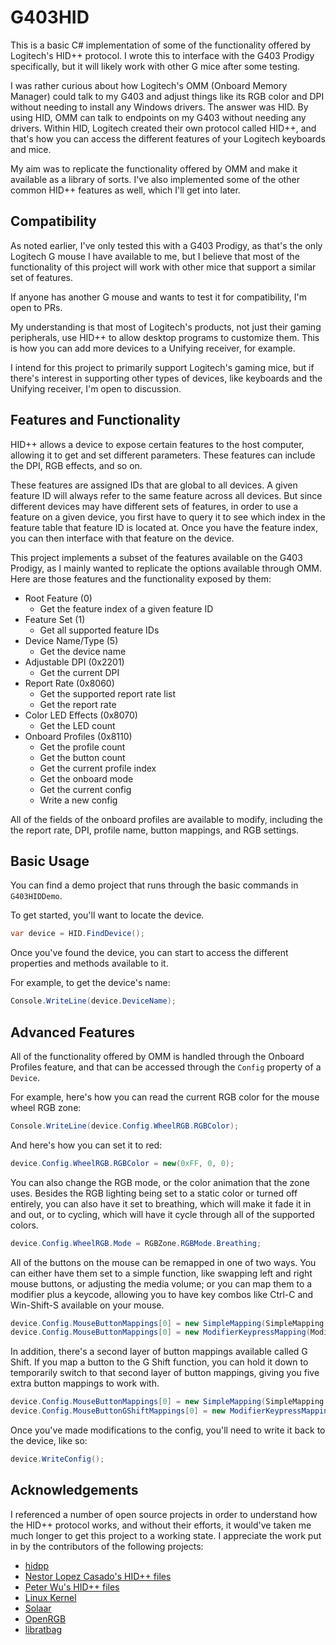 # G403HID

This is a basic C# implementation of some of the functionality offered by Logitech's HID++ protocol. I wrote this to interface with the G403 Prodigy specifically, but it will likely work with other G mice after some testing.

I was rather curious about how Logitech's OMM (Onboard Memory Manager) could talk to my G403 and adjust things like its RGB color and DPI without needing to install any Windows drivers. The answer was HID. By using HID, OMM can talk to endpoints on my G403 without needing any drivers. Within HID, Logitech created their own protocol called HID++, and that's how you can access the different features of your Logitech keyboards and mice.

My aim was to replicate the functionality offered by OMM and make it available as a library of sorts. I've also implemented some of the other common HID++ features as well, which I'll get into later.

## Compatibility

As noted earlier, I've only tested this with a G403 Prodigy, as that's the only Logitech G mouse I have available to me, but I believe that most of the functionality of this project will work with other mice that support a similar set of features.

If anyone has another G mouse and wants to test it for compatibility, I'm open to PRs.

My understanding is that most of Logitech's products, not just their gaming peripherals, use HID++ to allow desktop programs to customize them. This is how you can add more devices to a Unifying receiver, for example.

I intend for this project to primarily support Logitech's gaming mice, but if there's interest in supporting other types of devices, like keyboards and the Unifying receiver, I'm open to discussion.

## Features and Functionality

HID++ allows a device to expose certain features to the host computer, allowing it to get and set different parameters. These features can include the DPI, RGB effects, and so on.

These features are assigned IDs that are global to all devices. A given feature ID will always refer to the same feature across all devices. But since different devices may have different sets of features, in order to use a feature on a given device, you first have to query it to see which index in the feature table that feature ID is located at. Once you have the feature index, you can then interface with that feature on the device.

This project implements a subset of the features available on the G403 Prodigy, as I mainly wanted to replicate the options available through OMM. Here are those features and the functionality exposed by them:

- Root Feature (0)
  - Get the feature index of a given feature ID
- Feature Set (1)
  - Get all supported feature IDs
- Device Name/Type (5)
  - Get the device name
- Adjustable DPI (0x2201)
  - Get the current DPI
- Report Rate (0x8060)
  - Get the supported report rate list
  - Get the report rate
- Color LED Effects (0x8070)
  - Get the LED count
- Onboard Profiles (0x8110)
  - Get the profile count
  - Get the button count
  - Get the current profile index
  - Get the onboard mode
  - Get the current config
  - Write a new config

All of the fields of the onboard profiles are available to modify, including the the report rate, DPI, profile name, button mappings, and RGB settings.

## Basic Usage

You can find a demo project that runs through the basic commands in `G403HIDDemo`.

To get started, you'll want to locate the device.

```cs
var device = HID.FindDevice();
```

Once you've found the device, you can start to access the different properties and methods available to it.

For example, to get the device's name:

```cs
Console.WriteLine(device.DeviceName);
```

## Advanced Features

All of the functionality offered by OMM is handled through the Onboard Profiles feature, and that can be accessed through the `Config` property of a `Device`.

For example, here's how you can read the current RGB color for the mouse wheel RGB zone:

```cs
Console.WriteLine(device.Config.WheelRGB.RGBColor);
```

And here's how you can set it to red:

```cs
device.Config.WheelRGB.RGBColor = new(0xFF, 0, 0);
```

You can also change the RGB mode, or the color animation that the zone uses. Besides the RGB lighting being set to a static color or turned off entirely, you can also have it set to breathing, which will make it fade it in and out, or to cycling, which will have it cycle through all of the supported colors.

```cs
device.Config.WheelRGB.Mode = RGBZone.RGBMode.Breathing;
```

All of the buttons on the mouse can be remapped in one of two ways. You can either have them set to a simple function, like swapping left and right mouse buttons, or adjusting the media volume; or you can map them to a modifier plus a keycode, allowing you to have key combos like Ctrl-C and Win-Shift-S available on your mouse.

```cs
device.Config.MouseButtonMappings[0] = new SimpleMapping(SimpleMapping.MouseButton.RightButton);
device.Config.MouseButtonMappings[0] = new ModifierKeypressMapping(ModifierKeypressMapping.KeyCode.S, leftShift: true, leftGui: true);
```

In addition, there's a second layer of button mappings available called G Shift. If you map a button to the G Shift function, you can hold it down to temporarily switch to that second layer of button mappings, giving you five extra button mappings to work with.

```cs
device.Config.MouseButtonMappings[0] = new SimpleMapping(SimpleMapping.MouseButton.GShift);
device.Config.MouseButtonGShiftMappings[0] = new ModifierKeypressMapping(ModifierKeypressMapping.KeyCode.C, leftCtrl: true);
```

Once you've made modifications to the config, you'll need to write it back to the device, like so:

```cs
device.WriteConfig();
```

## Acknowledgements

I referenced a number of open source projects in order to understand how the HID++ protocol works, and without their efforts, it would've taken me much longer to get this project to a working state. I appreciate the work put in by the contributors of the following projects:

- [hidpp](https://github.com/cvuchener/hidpp)
- [Nestor Lopez Casado's HID++ files](https://drive.google.com/folderview?id=0BxbRzx7vEV7eWmgwazJ3NUFfQ28)
- [Peter Wu's HID++ files](https://lekensteyn.nl/files/logitech/)
- [Linux Kernel](https://git.kernel.org/pub/scm/linux/kernel/git/hid/hid.git/tree/drivers/hid/hid-logitech-hidpp.c)
- [Solaar](https://github.com/pwr-Solaar/Solaar)
- [OpenRGB](https://gitlab.com/CalcProgrammer1/OpenRGB)
- [libratbag](https://github.com/libratbag/libratbag)
